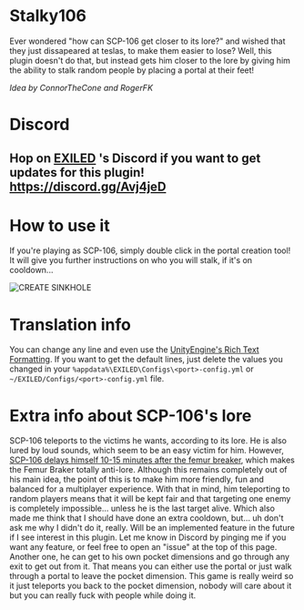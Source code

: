 # Stalky106
Ever wondered "how can SCP-106 get closer to its lore?" and wished that they just dissapeared at teslas, to make them easier to lose? Well, this plugin doesn't do that, but instead gets him closer to the lore by giving him the ability to stalk random people by placing a portal at their feet!

*Idea by ConnorTheCone and RogerFK*

# Discord
## Hop on [EXILED](https://github.com/galaxy119/EXILED) 's Discord if you want to get updates for this plugin! https://discord.gg/Avj4jeD

# How to use it

If you're playing as SCP-106, simply double click in the portal creation tool! It will give you further instructions on who you will stalk, if it's on cooldown...

![CREATE SINKHOLE](https://i.imgur.com/tQQWaGw.jpg)

# Translation info

You can change any line and even use the [UnityEngine's Rich Text Formatting](https://docs.unity3d.com/Manual/StyledText.html). If you want to get the default lines, just delete the values you changed in your `%appdata%\EXILED\Configs\<port>-config.yml` or `~/EXILED/Configs/<port>-config.yml` file.

# Extra info about SCP-106's lore

SCP-106 teleports to the victims he wants, according to its lore. He is also lured by loud sounds, which seem to be an easy victim for him. However, [SCP-106 delays himself 10-15 minutes after the femur breaker](http://www.scp-wiki.net/once-but-not-now), which makes the Femur Braker totally anti-lore. Although this remains completely out of his main idea, the point of this is to make him more friendly, fun and balanced for a multiplayer experience. With that in mind, him teleporting to random players means that it will be kept fair and that targeting one enemy is completely impossible... unless he is the last target alive. Which also made me think that I should have done an extra cooldown, but... uh don't ask me why I didn't do it, really. Will be an implemented feature in the future if I see interest in this plugin. Let me know in Discord by pinging me if you want any feature, or feel free to open an "issue" at the top of this page.
Another one, he can get to his own pocket dimensions and go through any exit to get out from it. That means you can either use the portal or just walk through a portal to leave the pocket dimension. This game is really weird so it just teleports you back to the pocket dimension, nobody will care about it but you can really fuck with people while doing it.

